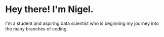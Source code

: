 # **Hey there! I'm Nigel.**

I'm a student and aspiring data scientist who is beginning my journey into the many branches of coding.
